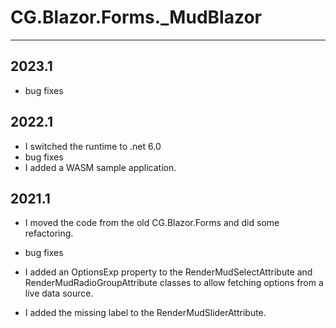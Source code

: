 # CG.Blazor.Forms._MudBlazor
---

## 2023.1

* bug fixes

## 2022.1

* I switched the runtime to .net 6.0
* bug fixes
* I added a WASM sample application.

## 2021.1

* I moved the code from the old CG.Blazor.Forms and did some refactoring.

* bug fixes

* I added an OptionsExp property to the RenderMudSelectAttribute and RenderMudRadioGroupAttribute classes to allow fetching options from a live data source.

* I added the missing label to the RenderMudSliderAttribute.




